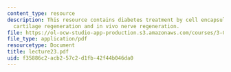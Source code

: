```yaml
---
content_type: resource
description: This resource contains diabetes treatment by cell encapsulation, in vitro
  cartilage regeneration and in vivo nerve regeneration.
file: https://ol-ocw-studio-app-production.s3.amazonaws.com/courses/3-051j-materials-for-biomedical-applications-spring-2006/f35886c2acb257c2d1fb42f44b046da0_lecture23.pdf
file_type: application/pdf
resourcetype: Document
title: lecture23.pdf
uid: f35886c2-acb2-57c2-d1fb-42f44b046da0
---
```

